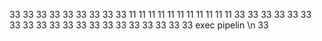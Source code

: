 33
33
33
33
33
33
33
33
33
11
11
11
11
11
11
11
11
11
11
11
33
33
33
33
33
33
33
33
33
33
33
33
33
33
33
33
33
33
33
33
exec pipelin \n
33
